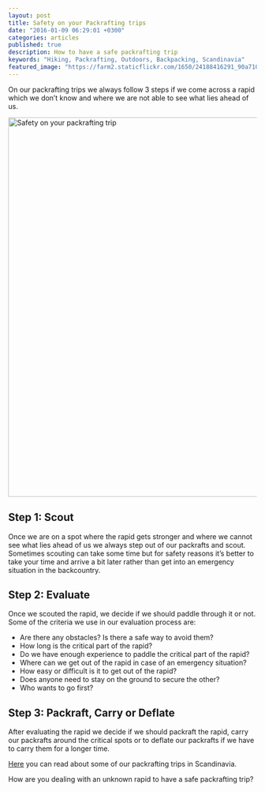 ```yaml
---
layout: post
title: Safety on your Packrafting trips
date: "2016-01-09 06:29:01 +0300"
categories: articles
published: true
description: How to have a safe packrafting trip
keywords: "Hiking, Packrafting, Outdoors, Backpacking, Scandinavia"
featured_image: "https://farm2.staticflickr.com/1650/24188416291_90a7103ccd_b.jpg"
---
```


On our packrafting trips we always follow 3 steps if we come across a rapid which we don’t know and where we are not able to see what lies ahead of us.

<a data-flickr-embed="true"  href="https://www.flickr.com/photos/90204224@N07/24188416291/in/dateposted-public/" title="Safety on your packrafting trip"><img src="https://farm2.staticflickr.com/1650/24188416291_90a7103ccd_b.jpg" width="1024" height="768" alt="Safety on your packrafting trip"></a><script async src="//embedr.flickr.com/assets/client-code.js" charset="utf-8"></script>

## Step 1: Scout
Once we are on a spot where the rapid gets stronger and where we cannot see what lies ahead of us we always step out of our packrafts and scout. Sometimes scouting can take some time but for safety reasons it’s better to take your time and arrive a bit later rather than get into an emergency situation in the backcountry.  

## Step 2: Evaluate
Once we scouted the rapid, we decide if we should paddle through it or not. Some of the criteria we use in our evaluation process are:
   
* Are there any obstacles? Is there a safe way to avoid them?
* How long is the critical part of the rapid?
* Do we have enough experience to paddle the critical part of the rapid?
* Where can we get out of the rapid in case of an emergency situation?
* How easy or difficult is it to get out of the rapid?
* Does anyone need to stay on the ground to secure the other?
* Who wants to go first? 
	  
## Step 3: Packraft, Carry or Deflate
After evaluating the rapid we decide if we should packraft the rapid, carry our packrafts around the critical spots or to deflate our packrafts if we have to carry them for a longer time. 

[Here][1] you can read about some of our packrafting trips in Scandinavia. 

How are you dealing with an unknown rapid to have a safe packrafting trip?

[1]:	http://www.hikeventures.com/Best-places-to-visit-in-scandinavia-hiking-backpacking-packrafting/ "5 best places to packraft in Scandinavia"

